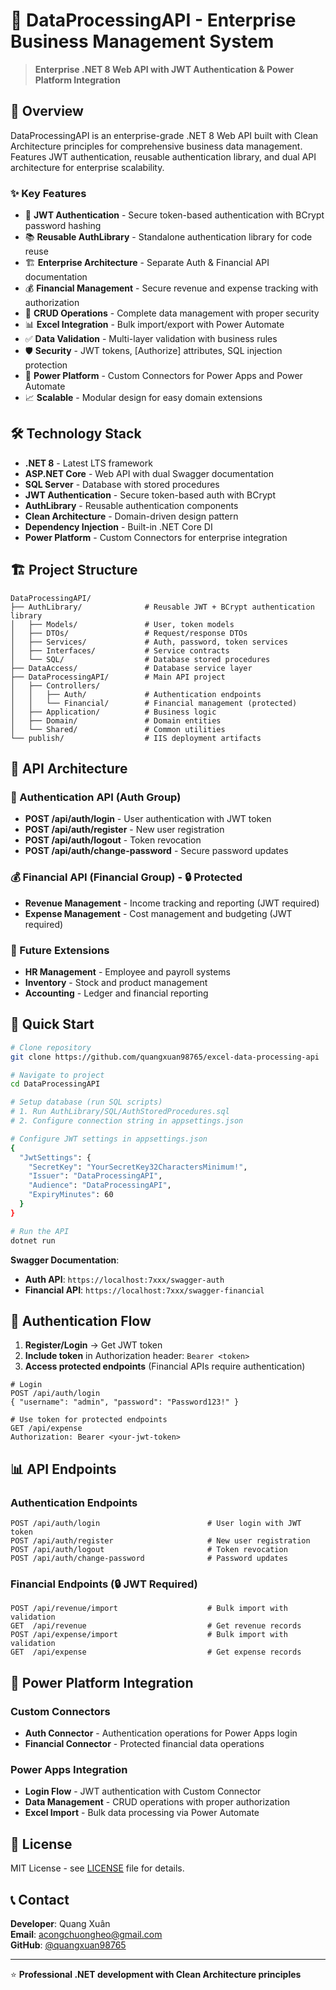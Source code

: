 # 🏢 DataProcessingAPI - Enterprise Business Management System

> **Enterprise .NET 8 Web API with JWT Authentication & Power Platform Integration**

## 🚀 Overview

DataProcessingAPI is an enterprise-grade .NET 8 Web API built with Clean Architecture principles for comprehensive business data management. Features JWT authentication, reusable authentication library, and dual API architecture for enterprise scalability.

### ✨ Key Features

- 🔐 **JWT Authentication** - Secure token-based authentication with BCrypt password hashing
- 📚 **Reusable AuthLibrary** - Standalone authentication library for code reuse
- 🏗️ **Enterprise Architecture** - Separate Auth & Financial API documentation
- 💰 **Financial Management** - Secure revenue and expense tracking with authorization
- 🔄 **CRUD Operations** - Complete data management with proper security
- 📊 **Excel Integration** - Bulk import/export with Power Automate
- ✅ **Data Validation** - Multi-layer validation with business rules
- 🛡️ **Security** - JWT tokens, [Authorize] attributes, SQL injection protection
- 🔗 **Power Platform** - Custom Connectors for Power Apps and Power Automate
- 📈 **Scalable** - Modular design for easy domain extensions

## 🛠️ Technology Stack

- **.NET 8** - Latest LTS framework
- **ASP.NET Core** - Web API with dual Swagger documentation
- **SQL Server** - Database with stored procedures
- **JWT Authentication** - Secure token-based auth with BCrypt
- **AuthLibrary** - Reusable authentication components
- **Clean Architecture** - Domain-driven design pattern
- **Dependency Injection** - Built-in .NET Core DI
- **Power Platform** - Custom Connectors for enterprise integration

## 🏗️ Project Structure

```
DataProcessingAPI/
├── AuthLibrary/              # Reusable JWT + BCrypt authentication library
│   ├── Models/               # User, token models
│   ├── DTOs/                 # Request/response DTOs
│   ├── Services/             # Auth, password, token services
│   ├── Interfaces/           # Service contracts
│   └── SQL/                  # Database stored procedures
├── DataAccess/               # Database service layer
├── DataProcessingAPI/        # Main API project
│   ├── Controllers/
│   │   ├── Auth/             # Authentication endpoints
│   │   └── Financial/        # Financial management (protected)
│   ├── Application/          # Business logic
│   ├── Domain/               # Domain entities
│   └── Shared/               # Common utilities
└── publish/                  # IIS deployment artifacts
```

## 🎯 API Architecture

### 🔐 Authentication API (Auth Group)
- **POST /api/auth/login** - User authentication with JWT token
- **POST /api/auth/register** - New user registration
- **POST /api/auth/logout** - Token revocation
- **POST /api/auth/change-password** - Secure password updates

### 💰 Financial API (Financial Group) - 🔒 Protected
- **Revenue Management** - Income tracking and reporting (JWT required)
- **Expense Management** - Cost management and budgeting (JWT required)

### 🚀 Future Extensions
- **HR Management** - Employee and payroll systems
- **Inventory** - Stock and product management
- **Accounting** - Ledger and financial reporting

## 🚀 Quick Start

```bash
# Clone repository
git clone https://github.com/quangxuan98765/excel-data-processing-api

# Navigate to project
cd DataProcessingAPI

# Setup database (run SQL scripts)
# 1. Run AuthLibrary/SQL/AuthStoredProcedures.sql
# 2. Configure connection string in appsettings.json

# Configure JWT settings in appsettings.json
{
  "JwtSettings": {
    "SecretKey": "YourSecretKey32CharactersMinimum!",
    "Issuer": "DataProcessingAPI",
    "Audience": "DataProcessingAPI",
    "ExpiryMinutes": 60
  }
}

# Run the API
dotnet run
```

**Swagger Documentation**:
- **Auth API**: `https://localhost:7xxx/swagger-auth` 
- **Financial API**: `https://localhost:7xxx/swagger-financial`

## 🔐 Authentication Flow

1. **Register/Login** → Get JWT token
2. **Include token** in Authorization header: `Bearer <token>`
3. **Access protected endpoints** (Financial APIs require authentication)

```http
# Login
POST /api/auth/login
{ "username": "admin", "password": "Password123!" }

# Use token for protected endpoints
GET /api/expense
Authorization: Bearer <your-jwt-token>
```

## 📊 API Endpoints

### Authentication Endpoints
```
POST /api/auth/login                        # User login with JWT token
POST /api/auth/register                     # New user registration  
POST /api/auth/logout                       # Token revocation
POST /api/auth/change-password              # Password updates
```

### Financial Endpoints (🔒 JWT Required)
```
POST /api/revenue/import                    # Bulk import with validation
GET  /api/revenue                           # Get revenue records
POST /api/expense/import                    # Bulk import with validation  
GET  /api/expense                           # Get expense records
```

## 🔗 Power Platform Integration

### Custom Connectors
- **Auth Connector** - Authentication operations for Power Apps login
- **Financial Connector** - Protected financial data operations

### Power Apps Integration
- **Login Flow** - JWT authentication with Custom Connector
- **Data Management** - CRUD operations with proper authorization
- **Excel Import** - Bulk data processing via Power Automate

## 📄 License

MIT License - see [LICENSE](LICENSE) file for details.

## 📞 Contact

**Developer**: Quang Xuân  
**Email**: acongchuongheo@gmail.com  
**GitHub**: [@quangxuan98765](https://github.com/quangxuan98765)

---

⭐ **Professional .NET development with Clean Architecture principles**
